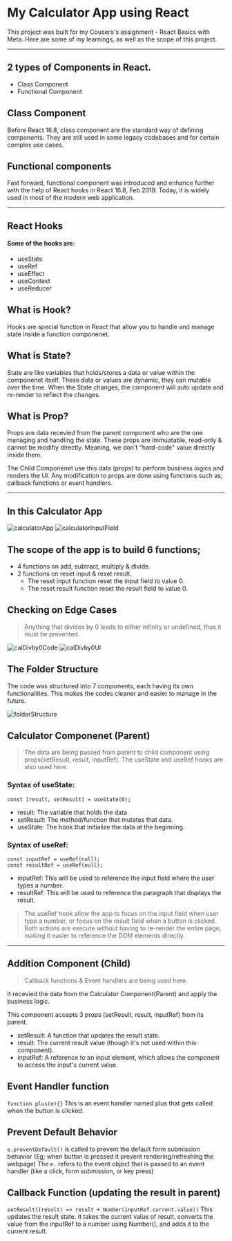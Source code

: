 # My Calculator App using React

This project was built for my Cousera's assignment - React Basics with Meta. Here are some of my learnings, as well as the scope of this project.

---

## 2 types of Components in React. 

* Class Component
* Functional Component

## Class Component
Before React 16.8, class component are the standard way of defining components. They are still used in some legacy codebases and for certain complex use cases.

## Functional components
Fast forward, functional component was introduced and enhance further with the help of React hooks in React 16.8, Feb 2019. Today, it is widely used in most of the modern web application.

---

## React Hooks

#### Some of the hooks are:
* useState
* useRef
* useEffect
* useContext
* useReducer

## What is Hook?
Hooks are special function in React that allow you to handle and manage state inside a function componenet.

## What is State?
State are like variables that holds/stores a data or value within the componenet itself. These data or values are dynamic, they can mutable over 
the time. When the State changes, the component will auto update and re-render to reflect the changes.

## What is Prop?
Props are data recevied from the parent component who are the one managing and handling the state. These 
props are immuatable, read-only & cannot be modifiy directly. Meaning, we don't "hard-code" value directly inside them. 

The Child Componenet use this data (props) to perform business logics and renders the UI. Any modification 
to props are done using functions such as; callback functions or event handlers.

---

## In this Calculator App

![calculatorApp](https://github.com/eggOnion/my-test2/blob/main/assestsForReadMe/Calculator.png?raw=true)
![calculatorInputField](https://github.com/eggOnion/my-test2/blob/main/assestsForReadMe/cal_inputField.png?raw=true)

## The scope of the app is to build 6 functions;
* 4 functions on add, subtract, multiply & divide.
* 2 functions on reset input & reset result.
  * The reset input function reset the input field to value 0.
  * The reset result function reset the result field to value 0.

## Checking on Edge Cases
>Anything that divides by 0 leads to either infinity or undefined, thus it must be prevented.

![calDivby0Code](https://github.com/eggOnion/my-test2/blob/main/assestsForReadMe/cal_edgeCases.png?raw=true)
![calDivby0UI](https://github.com/eggOnion/my-test2/blob/main/assestsForReadMe/cal_edgeCase_Division.png?raw=true)


## The Folder Structure 
The code was structured into 7 components, each having its own functionalities. This makes the codes cleaner and 
easier to manage in the future.

![folderStructure](https://github.com/eggOnion/my-test2/blob/main/assestsForReadMe/cal_folderStructure.png?raw=true)


## Calculator Componenet (Parent)
>The data are being passed from parent to child component using props(setResult, result, inputRef).
>The useState and useRef hooks are also used here.

### Syntax of useState:

```const [result, setResult] = useState(0);```

* result: The variable that holds the data.
* setResult: The method/function that mutates that data.
* useState: The hook that initialize the data at the beginning.

### Syntax of useRef:

```const inputRef = useRef(null);```<br>
```const resultRef = useRef(null);```

* inputRef: This will be used to reference the input field where the user types a number.
* resultRef: This will be used to reference the paragraph that displays the result.

>The useRef hook allow the app to focus on the input field when user type a number, or focus on the result field when 
a button is clicked. Both actions are execute without having to re-render the entire page, making it easier to reference the DOM elements directly.

---

## Addition Component (Child)

>Callback functions & Event handlers are being used here.

It recevied the data from the Calculator Component(Parent) and apply the business logic.

This component accepts 3 props (setResult, result, inputRef) from its parent.

* setResult: A function that updates the result state.
* result: The current result value (though it's not used within this component).
* inputRef: A reference to an input element, which allows the component to access the input's current value.

## Event Handler function
```function plus(e){}``` This is an event handler named plus that gets called when the button is clicked.

## Prevent Default Behavior
```e.preventDefault()``` is called to prevent the default form submission behavior (Eg; when button is pressed it prevent rendering/refreshing the webpage)
The ```e.``` refers to the event object that is passed to an event handler (like a click, form submission, or key press)

## Callback Function (updating the result in parent)
```setResult((result) => result + Number(inputRef.current.value))``` This updates the result state. 
It takes the current value of result, converts the value from the inputRef to a number using Number(), and adds it to the current result.